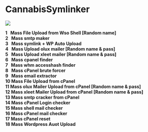 # CannabisSymlinker

<img src="https://raw.githubusercontent.com/buzashop1998/CannabisSymlinker/master/Capture.PNG">

<b>1 &nbsp;&nbsp;Mass File Upload from Wso Shell [Random name]<br/>
2 &nbsp;&nbsp;Mass smtp maker <br/>
3 &nbsp;&nbsp;Mass symlink + WP Auto Upload<br/>
4 &nbsp;&nbsp;Mass Upload olux mailer [Random name & pass]<br/>
5 &nbsp;&nbsp;Mass Upload xleet mailer [Random name & pass]<br/>
6 &nbsp;&nbsp;Mass cpanel finder<br/>
7 &nbsp;&nbsp;Mass whm accesshash finder<br/>
8 &nbsp;&nbsp;Mass cPanel brute forcer<br/>
9 &nbsp;&nbsp;Mass email extractor<br/>
10 Mass File Upload from cPanel<br/>
11 Mass olux Mailer Upload from cPanel [Random name & pass]<br/>
12 Mass xleet Mailer Upload from cPanel [Random name & pass]<br/>
13 Mass smtp cracker from cPanel<br/>
14 Mass cPanel Login checker<br/>
15 Mass shell mail checker<br/>
16 Mass cPanel mail checker<br/>
17 Mass cPanel reset<br/>
18 Mass Wordpress Auot Upload<br/></b>
